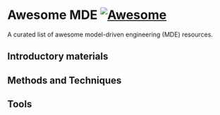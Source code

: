 # Awesome MDE [![Awesome](https://awesome.re/badge.svg)](https://awesome.re)

A curated list of awesome model-driven engineering (MDE) resources.

## Introductory materials

## Methods and Techniques

## Tools

